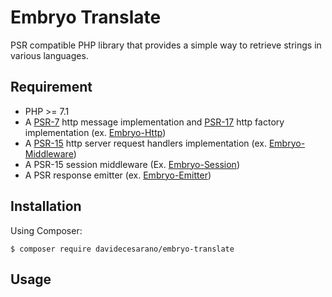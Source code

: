 # Embryo Translate
PSR compatible PHP library that provides a simple way to retrieve strings in various languages.

## Requirement
* PHP >= 7.1
* A [PSR-7](https://www.php-fig.org/psr/psr-7/) http message implementation and [PSR-17](https://www.php-fig.org/psr/psr-17/) http factory implementation (ex. [Embryo-Http](https://github.com/davidecesarano/Embryo-Http))
* A [PSR-15](https://www.php-fig.org/psr/psr-15/) http server request handlers implementation (ex. [Embryo-Middleware](https://github.com/davidecesarano/Embryo-Middleware))
* A PSR-15 session middleware (Ex. [Embryo-Session](https://github.com/davidecesarano/Embryo-Session))
* A PSR response emitter (ex. [Embryo-Emitter](https://github.com/davidecesarano/Embryo-Emitter))

## Installation
Using Composer:
```
$ composer require davidecesarano/embryo-translate
```
## Usage